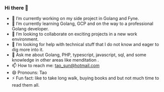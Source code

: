 ### Hi there 👋

- 🔭 I’m currently working on my side project in Golang and Fyne.
- 🌱 I’m currently learning Golang, GCP and on the way to a professional Golang developer.
- 👯 I’m looking to collaborate on exciting projects in a new work environment.
- 🤔 I’m looking for help with technical stuff that I do not know and eager to dig more into it.
- 💬 Ask me about Golang, PHP, typescript, javascript, sql, and some knowledge in other areas like menditation .
- 📫 How to reach me: tao_sun@hotmail.com
- 😄 Pronouns: Tao
- ⚡ Fun fact: like to take long walk, buying books and but not much time to read them all.

